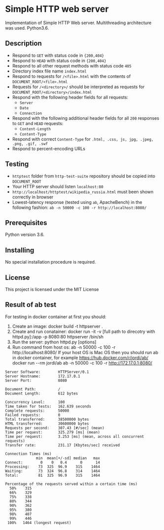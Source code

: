 Simple HTTP web server
=====================

Implementation of Simple HTTP Web server. Multithreading architecture was used. Python3.6.

## Description ##

* Respond to `GET` with status code in `{200,404}`
* Respond to `HEAD` with status code in `{200,404}`
* Respond to all other request methods with status code `405`
* Directory index file name `index.html`
* Respond to requests for `/<file>.html` with the contents of `DOCUMENT_ROOT/<file>.html`
* Requests for `/<directory>/` should be interpreted as requests for `DOCUMENT_ROOT/<directory>/index.html`
* Respond with the following header fields for all requests:
  * `Server`
  * `Date`
  * `Connection`
* Respond with the following additional header fields for all `200` responses to `GET` and `HEAD` requests:
  * `Content-Length`
  * `Content-Type`
* Respond with correct `Content-Type` for `.html, .css, js, jpg, .jpeg, .png, .gif, .swf`
* Respond to percent-encoding URLs

## Testing ##

* `httptest` folder from `http-test-suite` repository should be copied into `DOCUMENT_ROOT`
* Your HTTP server should listen `localhost:80`
* `http://localhost/httptest/wikipedia_russia.html` must been shown correctly in browser
* Lowest-latency response (tested using `ab`, ApacheBench) in the following fashion: `ab -n 50000 -c 100 -r http://localhost:8080/`

## Prerequisites

Python version 3.6.

## Installing

No special installation procedure is required. 

## License

This project is licensed under the MIT License

## Result of ab test ##
For testing in docker container at first you should:
1. Create an image:
   docker build -t httpserver .
2. Create and run conatainer:
   docker run -it -v [full path to direcotry with httpd.py]:/app -p 8080:80 httpserver /bin/sh
3. Run the server:
   python httpd.py [options]
4. Run command from host os: ab -n 50000 -c 100 -r http://localhost:8080/
   If your host OS is Mac OS then you should run ab in docker container, for example https://hub.docker.com/r/jordi/ab/
   docker run --rm jordi/ab ab -n 50000 -c 100 -r http://172.17.0.1:8080/

```
Server Software:        HTTPServer/0.1
Server Hostname:        172.17.0.1
Server Port:            8080

Document Path:          /
Document Length:        612 bytes

Concurrency Level:      100
Time taken for tests:   162.639 seconds
Complete requests:      50000
Failed requests:        0
Total transferred:      38500000 bytes
HTML transferred:       30600000 bytes
Requests per second:    307.43 [#/sec] (mean)
Time per request:       325.279 [ms] (mean)
Time per request:       3.253 [ms] (mean, across all concurrent requests)
Transfer rate:          231.17 [Kbytes/sec] received

Connection Times (ms)
              min  mean[+/-sd] median   max
Connect:        0    0   0.4      0      14
Processing:    73  325  96.9    315    1464
Waiting:       73  324  96.8    314    1464
Total:         81  325  96.9    315    1464

Percentage of the requests served within a certain time (ms)
  50%    315
  66%    329
  75%    338
  80%    344
  90%    362
  95%    380
  98%    407
  99%    446
 100%   1464 (longest request)
```
